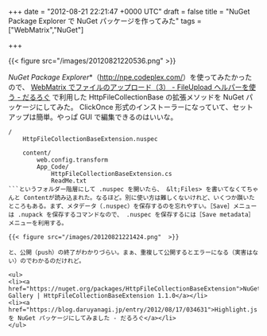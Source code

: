 
+++
date = "2012-08-21 22:21:47 +0000 UTC"
draft = false
title = "NuGet Package Explorer で NuGet パッケージを作ってみた"
tags = ["WebMatrix","NuGet"]

+++


{{< figure src="/images/20120821220536.png"  >}}

*NuGet Package Explorer**（<a href="http://npe.codeplex.com/">http://npe.codeplex.com/</a>）を使ってみたかったので、 <a href="https://blog.daruyanagi.jp/entry/2012/08/20/202253">WebMatrix でファイルのアップロード（3） - FileUpload ヘルパーを使う - だるろぐ</a> で利用した HttpFileCollectionBase の拡張メソッドを NuGet パッケージにしてみた。 ClickOnce 形式のインストーラーになっていて、セットアップは簡単。やっぱ GUI で編集できるのはいいな。
```
/
    HttpFileCollectionBaseExtension.nuspec

    content/
        web.config.transform
        App_Code/
            HttpFileCollectionBaseExtension.cs
            ReadMe.txt
```というフォルダー階層にして .nuspec を開いたら、 &lt;Files> を書いてなくてちゃんと Contentが読み込まれた。なるほど。別に使い方は難しくないけれど、いくつか躓いたところもある。まず、メタデータ（.nuspec）を保存するのを忘れやすい。［Save］メニューは .nupack を保存するコマンドなので、 .nuspec を保存するには［Save metadata］メニューを利用する。

{{< figure src="/images/20120821221424.png"  >}}

と、公開（push）の終了がわかりづらい。まぁ、重複して公開するとエラーになる（実害はない）のでわかるのだけれど。

<ul>
<li><a href="https://nuget.org/packages/HttpFileCollectionBaseExtension">NuGet Gallery | HttpFileCollectionBaseExtension 1.1.0</a></li>
<li><a href="https://blog.daruyanagi.jp/entry/2012/08/17/034631">Highlight.js を NuGet パッケージにしてみました - だるろぐ</a></li>
</ul>

